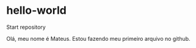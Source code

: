 # hello-world
Start repository

Olá, meu nome é Mateus. Estou fazendo meu primeiro arquivo no github.
